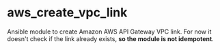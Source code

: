 # aws_create_vpc_link
Ansible module to create Amazon AWS API Gateway VPC link.
For now it doesn't check if the link already exists, **so the module is not idempotent**.
